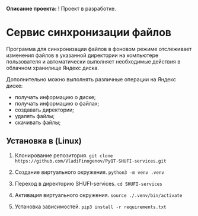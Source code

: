 **Описание проекта:**
! Проект в разработке.
# Сервис синхронизации файлов

Программа для синхронизации файлов в фоновом режиме отслеживает изменения файлов 
в указанной директории на компьютере пользователя и автоматически выполняет необходимые 
действия в облачном хранилище Яндекс диска. 

Дополнительно можно выполнять различные операции на Яндекс диске:
- получать информацию о диске;
- получать информацию о файлах;
- создавать директории;
- удалять файлы;
- скачивать файлы;

## Установка в (Linux)

1. Клонирование репозитория.
```git clone https://github.com/VladiFinogenov/PyQT-SHUFI-services.git```

2. Создание виртуального окружения.
```python3 -m venv .venv```

3. Переход в директорию SHUFI-services.
```cd SHUFI-services```

4. Активация виртуального окружения.
```source ./.venv/bin/activate```

5. Установка зависимостей.
```pip3 install -r requirements.txt```
